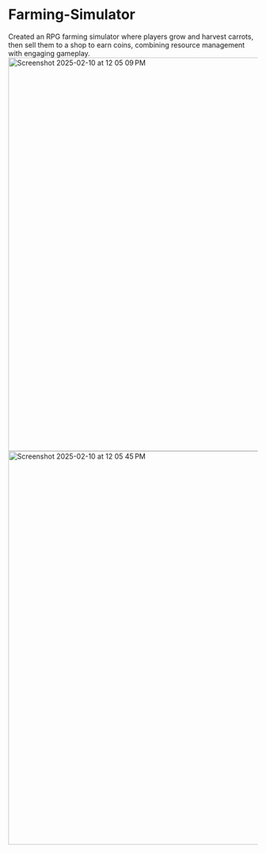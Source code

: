 # Farming-Simulator
Created an RPG farming simulator where players grow and harvest carrots, then sell them to a shop to earn coins, combining resource management with engaging gameplay.
<img width="795" alt="Screenshot 2025-02-10 at 12 05 09 PM" src="https://github.com/user-attachments/assets/e6e770b9-5290-4edd-a48f-8f23218e11c7" />
<img width="795" alt="Screenshot 2025-02-10 at 12 05 45 PM" src="https://github.com/user-attachments/assets/99986cae-aaa0-47e3-a990-21c7655021a3" />
